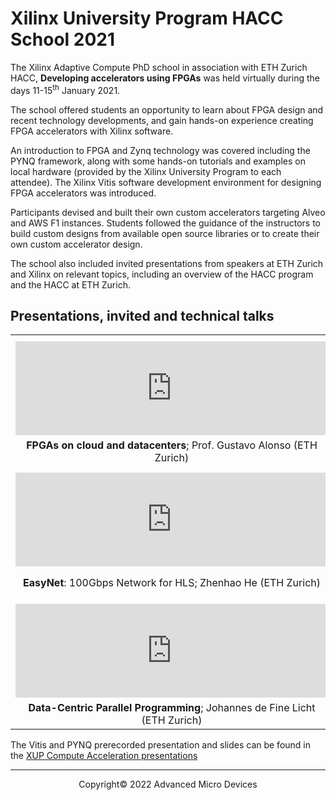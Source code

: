 
# Xilinx University Program HACC School 2021

The Xilinx Adaptive Compute PhD school in association with ETH Zurich HACC, **Developing accelerators using FPGAs** was held virtually during the days 11-15<sup>th</sup> January 2021.

The school offered students an opportunity to learn about FPGA design and recent technology developments, and gain hands-on experience creating FPGA accelerators with Xilinx software.

An introduction to FPGA and Zynq technology was covered including the PYNQ framework, along with some hands-on tutorials and examples on local hardware (provided by the Xilinx University Program to each attendee). The Xilinx Vitis software development environment for designing FPGA accelerators was introduced. 

Participants devised and built their own custom accelerators targeting Alveo and AWS F1 instances. Students followed the guidance of the instructors to build custom designs from available open source libraries or to create their own custom accelerator design.

The school also included invited presentations from speakers at ETH Zurich and Xilinx on relevant topics, including an overview of the HACC program and the HACC at ETH Zurich.

## Presentations, invited and technical talks

<table border="0" width="100%" style="border: 0px; background:transparent">
  <tr style="border: 0px;">
    <th class="responsive" width="200" style="text-align:center; border: 0px; background:transparent" colspan="2">
      <font color="black" size="+2"></font>
    </th>
  </tr>
  <tr style="border: 0px;">
    <td width="500" style="border: 0px; background:transparent">
      <iframe class="responsive" style="text-align:center; border: 0px; background:transparent" width="500" height="auto" src="https://www.youtube.com/embed/-3u8T9qbn6k" title="YouTube video player" frameborder="0" allow="accelerometer; autoplay; clipboard-write; encrypted-media; gyroscope; picture-in-picture" allowfullscreen=""></iframe>
    </td>
    <td width="500" style="border: 0px; background:transparent">
      <iframe class="responsive" style="text-align:center; border: 0px; background:transparent" width="500" height="auto" src="https://www.youtube.com/embed/FsKi-7L7INA" title="YouTube video player" frameborder="0" allow="accelerometer; autoplay; clipboard-write; encrypted-media; gyroscope; picture-in-picture" allowfullscreen=""></iframe>
    </td>
  </tr>
  <tr style="border: 0px">
    <td class="responsive" style="text-align:center; border: 0px; background:transparent" width="200">
      <strong>FPGAs on cloud and datacenters</strong>; Prof. Gustavo Alonso (ETH Zurich)
    </td>
    <td class="responsive" style="text-align:center; border: 0px; background:transparent" width="200">
      <strong>VNx</strong>: XUP Vitis UDP Network Example for Alveo; Dr. Mario Ruiz (XUP)
    </td>
  </tr>
  <tr style="border: 0px">
    <th class="responsive" width="200" style="text-align:center; border: 0px; background:transparent" colspan="2">
      <font color="white" size="+2"></font>
    </th>
  </tr>
  <tr style="border: 0px">
    <td width="500" style="border: 0px; background:transparent">
      <iframe class="responsive" style="text-align:center; border: 0px; background:transparent" width="500" height="auto" src="https://www.youtube.com/embed/cAh5KgUDgeo" title="YouTube video player" frameborder="0" allow="accelerometer; autoplay; clipboard-write; encrypted-media; gyroscope; picture-in-picture" allowfullscreen=""></iframe>
    </td>
    <td width="500" style="border: 0px; background:transparent">
      <iframe class="responsive" style="text-align:center; border: 0px; background:transparent" width="500" height="auto" src="https://www.youtube.com/embed/gBQ5hcbGsDA" title="YouTube video player" frameborder="0" allow="accelerometer; autoplay; clipboard-write; encrypted-media; gyroscope; picture-in-picture" allowfullscreen=""></iframe>
    </td>
  </tr>
  <tr style="border: 0px">
    <td class="responsive" style="text-align:center; border: 0px; background:transparent" width="200">
      <strong>EasyNet</strong>: 100Gbps Network for HLS; Zhenhao He (ETH Zurich)
    </td>
    <td class="responsive" style="text-align:center; border: 0px; background:transparent" width="200">
      <strong>FPGA Accelerated Computing</strong>, Kumar Deepak (Xilinx Data Center Group)
    </td>
  </tr>
  <tr style="border: 0px">
    <th class="responsive" width="200" style="text-align:center; border: 0px; background:transparent" colspan="2">
      <font color="black" size="+2"></font>
    </th>
  </tr>
  <tr style="border: 0px">
    <td width="500" style="border: 0px; background:transparent">
      <iframe class="responsive" style="text-align:center; border: 0px; background:transparent" width="500" height="auto" src="https://www.youtube.com/embed/t0T34AWDpgo" title="YouTube video player" frameborder="0" allow="accelerometer; autoplay; clipboard-write; encrypted-media; gyroscope; picture-in-picture" allowfullscreen=""></iframe>
    </td>
    <td class="responsive" width="200" style="border: 0px; background:transparent"></td>
  </tr>
  <tr style="border: 0px">
    <td class="responsive" style="text-align:center; border: 0px; background:transparent" width="200">
      <strong>Data-Centric Parallel Programming</strong>; Johannes de Fine Licht (ETH Zurich)
    </td>
    <td class="responsive" style="text-align:center; border: 0px; background:transparent" width="200"></td>
  </tr>
</table>

The Vitis and PYNQ prerecorded presentation and slides can be found in the [XUP Compute Acceleration presentations](https://xilinx.github.io/xup_compute_acceleration/presentations.html)




---------------------------------------

<p align="center">Copyright&copy; 2022 Advanced Micro Devices</p>